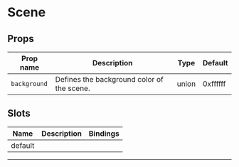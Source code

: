 # Scene

## Props

| Prop name  | Description                                | Type  | Default  |
| ---------- | ------------------------------------------ | ----- | -------- |
|` background `| Defines the background color of the scene. | union | 0xffffff |

## Slots

| Name    | Description | Bindings |
| ------- | ----------- | -------- |
| default |             |          |

---
